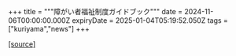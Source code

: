 +++
title = """障がい者福祉制度ガイドブック"""
date = 2024-11-06T00:00:00.000Z
expiryDate = 2025-01-04T05:19:52.050Z
tags = ["kuriyama","news"]
+++


[[source]](https://www.town.kuriyama.hokkaido.jp/soshiki/39/29310.html)
